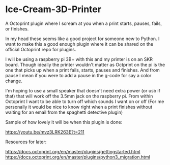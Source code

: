 # Ice-Cream-3D-Printer
A Octoprint plugin where I scream at you when a print starts, pauses, fails, or finishes.

In my head these seems like a good project for someone new to Python. I want to make this a good enough plugin where it can be shared on the official Octoprint repo for plugins.

I will be using a raspberry pi 3B+ with this and my printer is on an SKR board. Though ideally the printer wouldn't matter as Octprint on the pi is the one that picks up when a print fails, starts, pauses and finishes. And from pause I mean if you were to add a pause in the g-code for say a color change.

I'm hoping to use a small speaker that doesn't need extra power (or usb if that) that will work off the 3.5mm jack on the raspberry pi. From within Octoprint I want to be able to turn off which sounds I want on or off (For me personally it would be nice to know right when a print finishes without waiting for an email from the spaghetti detective plugin)


Sample of how lovely it will be when this plugin is done:

https://youtu.be/mvz3LRK263E?t=211

Resources for later:

https://docs.octoprint.org/en/master/plugins/gettingstarted.html
https://docs.octoprint.org/en/master/plugins/python3_migration.html
